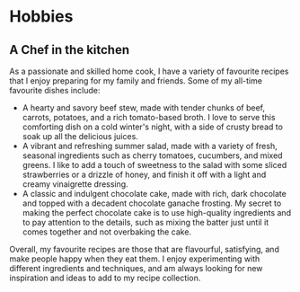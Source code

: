 # Hobbies 

## A Chef in the kitchen

As a passionate and skilled home cook, I have a variety of favourite recipes that I enjoy preparing for my family and friends. Some of my all-time favourite dishes include:

- A hearty and savory beef stew, made with tender chunks of beef, carrots, potatoes, and a rich tomato-based broth. I love to serve this comforting dish on a cold winter's night, with a side of crusty bread to soak up all the delicious juices.
- A vibrant and refreshing summer salad, made with a variety of fresh, seasonal ingredients such as cherry tomatoes, cucumbers, and mixed greens. I like to add a touch of sweetness to the salad with some sliced strawberries or a drizzle of honey, and finish it off with a light and creamy vinaigrette dressing.
- A classic and indulgent chocolate cake, made with rich, dark chocolate and topped with a decadent chocolate ganache frosting. My secret to making the perfect chocolate cake is to use high-quality ingredients and to pay attention to the details, such as mixing the batter just until it comes together and not overbaking the cake.

Overall, my favourite recipes are those that are flavourful, satisfying, and make people happy when they eat them. I enjoy experimenting with different ingredients and techniques, and am always looking for new inspiration and ideas to add to my recipe collection.

